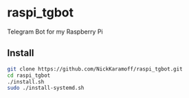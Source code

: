 # raspi_tgbot

Telegram Bot for my Raspberry Pi

## Install

```sh
git clone https://github.com/NickKaramoff/raspi_tgbot.git
cd raspi_tgbot
./install.sh
sudo ./install-systemd.sh
```
